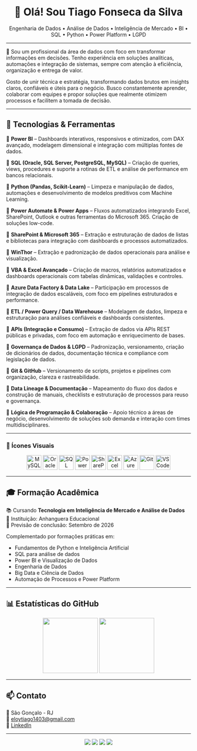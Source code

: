 <h1 align="center">👋 Olá! Sou Tiago Fonseca da Silva</h1>
<p align="center">
Engenharia de Dados • Análise de Dados • Inteligência de Mercado • BI • SQL • Python • Power Platform • LGPD
</p>

---

🎯 Sou um profissional da área de dados com foco em transformar informações em decisões. Tenho experiência em soluções analíticas, automações e integração de sistemas, sempre com atenção à eficiência, organização e entrega de valor.

Gosto de unir técnica e estratégia, transformando dados brutos em insights claros, confiáveis e úteis para o negócio. Busco constantemente aprender, colaborar com equipes e propor soluções que realmente otimizem processos e facilitem a tomada de decisão.

---

## 🚀 Tecnologias & Ferramentas

🔹 **Power BI** – Dashboards interativos, responsivos e otimizados, com DAX avançado, modelagem dimensional e integração com múltiplas fontes de dados.

🔹 **SQL (Oracle, SQL Server, PostgreSQL, MySQL)** – Criação de queries, views, procedures e suporte a rotinas de ETL e análise de performance em bancos relacionais.

🔹 **Python (Pandas, Scikit-Learn)** – Limpeza e manipulação de dados, automações e desenvolvimento de modelos preditivos com Machine Learning.

🔹 **Power Automate & Power Apps** – Fluxos automatizados integrando Excel, SharePoint, Outlook e outras ferramentas do Microsoft 365. Criação de soluções low-code.

🔹 **SharePoint & Microsoft 365** – Extração e estruturação de dados de listas e bibliotecas para integração com dashboards e processos automatizados.

🔹 **WinThor** – Extração e padronização de dados operacionais para análise e visualização.

🔹 **VBA & Excel Avançado** – Criação de macros, relatórios automatizados e dashboards operacionais com tabelas dinâmicas, validações e controles.

🔹 **Azure Data Factory & Data Lake** – Participação em processos de integração de dados escaláveis, com foco em pipelines estruturados e performance.

🔹 **ETL / Power Query / Data Warehouse** – Modelagem de dados, limpeza e estruturação para análises confiáveis e dashboards consistentes.

🔹 **APIs (Integração e Consumo)** – Extração de dados via APIs REST públicas e privadas, com foco em automação e enriquecimento de bases.

🔹 **Governança de Dados & LGPD** – Padronização, versionamento, criação de dicionários de dados, documentação técnica e compliance com legislação de dados.

🔹 **Git & GitHub** – Versionamento de scripts, projetos e pipelines com organização, clareza e rastreabilidade.

🔹 **Data Lineage & Documentação** – Mapeamento do fluxo dos dados e construção de manuais, checklists e estruturação de processos para reuso e governança.

🔹 **Lógica de Programação & Colaboração** – Apoio técnico a áreas de negócio, desenvolvimento de soluções sob demanda e interação com times multidisciplinares.

---

### 🧰 Ícones Visuais

<p align="center">

  <img src="https://cdn.jsdelivr.net/gh/devicons/devicon/icons/mysql/mysql-original.svg" width="40" title="MySQL"/>
  <img src="https://cdn.jsdelivr.net/gh/devicons/devicon/icons/oracle/oracle-original.svg" width="40" title="Oracle"/>
  <img src="https://cdn.jsdelivr.net/gh/devicons/devicon/icons/microsoftsqlserver/microsoftsqlserver-plain.svg" width="40" title="SQL Server"/>
  <img src="https://img.icons8.com/color/48/000000/power-bi.png" width="40" title="Power BI"/>
  <img src="https://img.icons8.com/color/48/000000/microsoft-sharepoint-2019.png" width="40" title="SharePoint"/>
  <img src="https://img.icons8.com/fluency/48/000000/microsoft-excel-2019.png" width="40" title="Excel VBA"/>
  <img src="https://img.icons8.com/color/48/000000/azure-1.png" width="40" title="Azure Data Factory"/>
  <img src="https://cdn.jsdelivr.net/gh/devicons/devicon/icons/git/git-original.svg" width="40" title="Git"/>
  <img src="https://cdn.jsdelivr.net/gh/devicons/devicon/icons/vscode/vscode-original.svg" width="40" title="VS Code"/>
</p>

---

## 🎓 Formação Acadêmica

📚 Cursando **Tecnologia em Inteligência de Mercado e Análise de Dados**  
🏫 Instituição: Anhanguera Educacional  
📅 Previsão de conclusão: Setembro de 2026

Complementado por formações práticas em:
- Fundamentos de Python e Inteligência Artificial
- SQL para análise de dados
- Power BI e Visualização de Dados
- Engenharia de Dados
- Big Data e Ciência de Dados
- Automação de Processos e Power Platform

---

## 📊 Estatísticas do GitHub

<p align="center">
  <img src="https://github-readme-stats.vercel.app/api?username=tiago639&show_icons=true&theme=radical" height="150"/>
  <img src="https://github-readme-stats.vercel.app/api/top-langs/?username=tiago639&layout=compact&theme=radical" height="150"/>
</p>

---

## 📫 Contato

📍 São Gonçalo - RJ  
📧 eloytiago1403@gmail.com  
🔗 [LinkedIn](https://www.linkedin.com/in/tiago-fonseca-da-silva-126aa22a5)

---

<p align="center">
  <img src="https://img.shields.io/badge/Power_BI-analytics-yellow?style=for-the-badge&logo=powerbi&logoColor=black"/>
  <img src="https://img.shields.io/badge/SQL-Server-blue?style=for-the-badge&logo=microsoftsqlserver&logoColor=white"/>
  <img src="https://img.shields.io/badge/Python-Automation-blue?style=for-the-badge&logo=python&logoColor=white"/>
  <img src="https://img.shields.io/badge/Governança-LGPD-lightgrey?style=for-the-badge"/>
</p>
